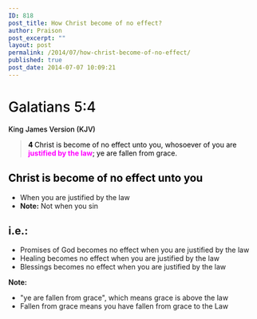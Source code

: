 ```yaml
---
ID: 818
post_title: How Christ become of no effect?
author: Praison
post_excerpt: ""
layout: post
permalink: /2014/07/how-christ-become-of-no-effect/
published: true
post_date: 2014-07-07 10:09:21
---
```

<h1 class="passage-display" style="font-weight: 500; color: #000000;"><span class="passage-display-bcv">Galatians 5:4</span></h1>
<p class="passage-display" style="font-weight: 500; color: #000000;"><span class="passage-display-version">King James Version (KJV)</span></p>

<blockquote>
<p style="color: #000000;"><span id="en-KJV-29167" class="text Gal-5-4"><span class="versenum" style="font-weight: bold;">4 </span>Christ is become of no effect unto you, whosoever of you are <strong><span style="color: #ff00ff;">justified by the law</span></strong>; ye are fallen from grace.</span></p>
</blockquote>
<h2 style="color: #000000;">Christ is become of no effect unto you</h2>
<ul>
	<li>When you are justified by the law</li>
	<li><strong>Note:</strong> Not when you sin</li>
</ul>
<h2>i.e.:</h2>
<ul>
	<li>Promises of God becomes no effect when you are justified by the law</li>
	<li>Healing becomes no effect when you are justified by the law</li>
	<li>Blessings becomes no effect when you are justified by the law</li>
</ul>
<strong>Note:</strong>
<ul>
	<li>"ye are fallen from grace", which means grace is above the law</li>
	<li>Fallen from grace means you have fallen from grace to the Law</li>
</ul>